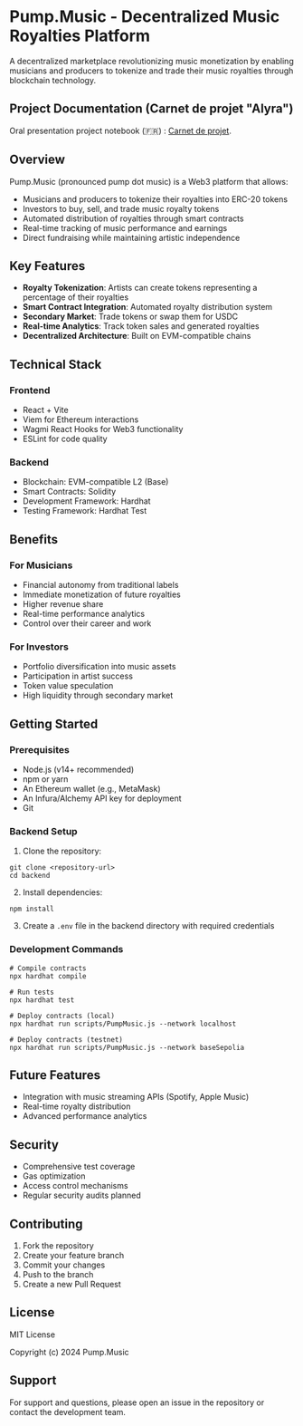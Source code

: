# Pump.Music - Decentralized Music Royalties Platform

A decentralized marketplace revolutionizing music monetization by enabling musicians and producers to tokenize and trade their music royalties through blockchain technology.

## Project Documentation (Carnet de projet "Alyra") 

Oral presentation project notebook (🇫🇷) : [Carnet de projet](https://github.com/Chewbaccoin/ProjetAlyra/blob/main/Carnet%20de%20Projet%20RS6515%20-%20Nicolas%20Belleng%C3%A9.pdf).


## Overview

Pump.Music (pronounced pump dot music) is a Web3 platform that allows:
- Musicians and producers to tokenize their royalties into ERC-20 tokens
- Investors to buy, sell, and trade music royalty tokens
- Automated distribution of royalties through smart contracts
- Real-time tracking of music performance and earnings
- Direct fundraising while maintaining artistic independence

## Key Features

- **Royalty Tokenization**: Artists can create tokens representing a percentage of their royalties
- **Smart Contract Integration**: Automated royalty distribution system
- **Secondary Market**: Trade tokens or swap them for USDC
- **Real-time Analytics**: Track token sales and generated royalties
- **Decentralized Architecture**: Built on EVM-compatible chains

## Technical Stack

### Frontend
- React + Vite
- Viem for Ethereum interactions
- Wagmi React Hooks for Web3 functionality
- ESLint for code quality

### Backend
- Blockchain: EVM-compatible L2 (Base)
- Smart Contracts: Solidity
- Development Framework: Hardhat
- Testing Framework: Hardhat Test

## Benefits

### For Musicians
- Financial autonomy from traditional labels
- Immediate monetization of future royalties
- Higher revenue share
- Real-time performance analytics
- Control over their career and work

### For Investors
- Portfolio diversification into music assets
- Participation in artist success
- Token value speculation
- High liquidity through secondary market

## Getting Started

### Prerequisites
- Node.js (v14+ recommended)
- npm or yarn
- An Ethereum wallet (e.g., MetaMask)
- An Infura/Alchemy API key for deployment
- Git

### Backend Setup
1. Clone the repository:
```shell
git clone <repository-url>
cd backend
```

2. Install dependencies:
```shell
npm install
```

3. Create a `.env` file in the backend directory with required credentials

### Development Commands

```shell
# Compile contracts
npx hardhat compile

# Run tests
npx hardhat test

# Deploy contracts (local)
npx hardhat run scripts/PumpMusic.js --network localhost

# Deploy contracts (testnet)
npx hardhat run scripts/PumpMusic.js --network baseSepolia
```

## Future Features
- Integration with music streaming APIs (Spotify, Apple Music)
- Real-time royalty distribution
- Advanced performance analytics

## Security
- Comprehensive test coverage
- Gas optimization
- Access control mechanisms
- Regular security audits planned

## Contributing

1. Fork the repository
2. Create your feature branch
3. Commit your changes
4. Push to the branch
5. Create a new Pull Request

## License

MIT License

Copyright (c) 2024 Pump.Music

## Support

For support and questions, please open an issue in the repository or contact the development team.
